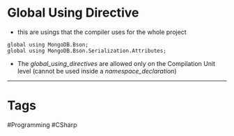 # Global Using Directive

- this are usings that the compiler uses for the whole project
 ```
global using MongoDB.Bson;
global using MongoDB.Bson.Serialization.Attributes;
```
-  The  _global_using_directives_ are allowed only on the Compilation Unit level (cannot be used inside a  _namespace_declaration_)

***

# Tags

#Programming #CSharp 